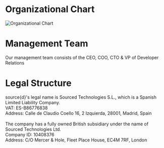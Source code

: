 # Organizational Chart

![Organizational Chart](https://user-images.githubusercontent.com/15906764/49958574-8bcd2280-ff0b-11e8-911e-01ee91193e7c.png)

# Management Team

Our management team consists of the CEO, COO, CTO & VP of Developer Relations

# Legal Structure

source{d}'s legal name is Sourced Technologies S.L., which is a Spanish Limited Liability Company.<br>
VAT: ES-B86776838<br>
Address: Calle de Claudio Coello 16, 2 Izquierda, 28001, Madrid, Spain<br>
<br>
The company has a fully owned British subsidiary under the name of Sourced Technologies Ltd.<br>
Company ID: 10408376<br>
Address: C/O Mercer & Hole, Fleet Place House, EC4M 7RF, London
